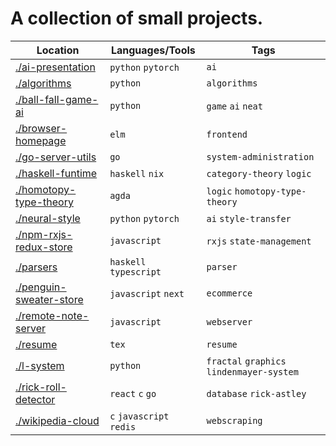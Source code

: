 # A collection of small projects.

| Location | Languages/Tools | Tags |
| --- | --- | --- |
| [./ai-presentation]() | `python` `pytorch` | `ai` |
| [./algorithms]() | `python` | `algorithms` |
| [./ball-fall-game-ai]() | `python` | `game` `ai` `neat` |
| [./browser-homepage]() | `elm` | `frontend` |
| [./go-server-utils]() | `go` | `system-administration` |
| [./haskell-funtime]() | `haskell` `nix` | `category-theory` `logic` |
| [./homotopy-type-theory]() | `agda` | `logic` `homotopy-type-theory` |
| [./neural-style]() | `python` `pytorch` | `ai` `style-transfer` |
| [./npm-rxjs-redux-store]() | `javascript` | `rxjs` `state-management` |
| [./parsers]() | `haskell` `typescript` | `parser` |
| [./penguin-sweater-store]() | `javascript` `next` | `ecommerce` |
| [./remote-note-server]() | `javascript` | `webserver` |
| [./resume]() | `tex` | `resume` |
| [./l-system]() | `python` | `fractal` `graphics` `lindenmayer-system` |
| [./rick-roll-detector](https://www.youtube.com/watch?v=dQw4w9WgXcQ&ab_channel=RickAstley) | `react` `c` `go` | `database` `rick-astley` |
| [./wikipedia-cloud]() | `c` `javascript` `redis` | `webscraping` |
